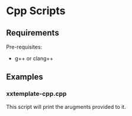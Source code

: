 # Cpp Scripts

## Requirements

Pre-requisites:

- g++ or clang++

## Examples

### xxtemplate-cpp.cpp

This script will print the arugments provided to it.
